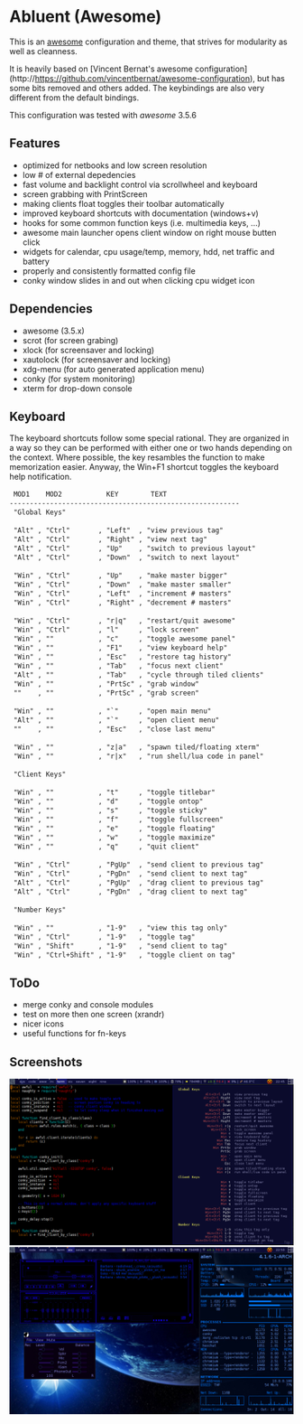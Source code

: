 # Abluent (Awesome)

This is an [awesome](http://awesome.naquadah.org) configuration
and theme, that strives for modularity as well as cleanness.

It is heavily based on [Vincent Bernat's awesome configuration]
(http://https://github.com/vincentbernat/awesome-configuration),
but has some bits removed and others added. The keybindings
are also very different from the default bindings.

This configuration was tested with _awesome_ 3.5.6

Features
--------

* optimized for netbooks and low screen resolution
* low # of external depedencies
* fast volume and backlight control via scrollwheel and keyboard
* screen grabbing with PrintScreen 
* making clients float toggles their toolbar automatically
* improved keyboard shortcuts with documentation (windows+v)
* hooks for some common function keys (i.e. multimedia keys, ...)
* awesome main launcher opens client window on right mouse butten click
* widgets for calendar, cpu usage/temp, memory, hdd, net traffic and battery
* properly and consistently formatted config file
* conky window slides in and out when clicking cpu widget icon

Dependencies
------------

* awesome (3.5.x)
* scrot (for screen grabing)
* xlock (for screensaver and locking)
* xautolock (for screensaver and locking)
* xdg-menu (for auto generated application menu)
* conky (for system monitoring)
* xterm for drop-down console

Keyboard
--------

The keyboard shortcuts follow some special rational. They are
organized in a way so they can be performed with either one or
two hands depending on the context. Where possible, the key
resambles the function to make memorization easier. Anyway, the
Win+F1 shortcut toggles the keyboard help notification.

```
 MOD1    MOD2           KEY        TEXT
---------------------------------------------------------
 "Global Keys"

 "Alt" , "Ctrl"       , "Left"  , "view previous tag"
 "Alt" , "Ctrl"       , "Right" , "view next tag"
 "Alt" , "Ctrl"       , "Up"    , "switch to previous layout"
 "Alt" , "Ctrl"       , "Down"  , "switch to next layout"

 "Win" , "Ctrl"       , "Up"    , "make master bigger"
 "Win" , "Ctrl"       , "Down"  , "make master smaller"
 "Win" , "Ctrl"       , "Left"  , "increment # masters"
 "Win" , "Ctrl"       , "Right" , "decrement # masters"

 "Win" , "Ctrl"       , "r|q"   , "restart/quit awesome"
 "Win" , "Ctrl"       , "l"     , "lock screen"
 "Win" , ""           , "c"     , "toggle awesome panel"
 "Win" , ""           , "F1"    , "view keyboard help"
 "Win" , ""           , "Esc"   , "restore tag history"
 "Win" , ""           , "Tab"   , "focus next client"
 "Alt" , ""           , "Tab"   , "cycle through tiled clients"
 "Win" , ""           , "PrtSc" , "grab window"
 ""    , ""           , "PrtSc" , "grab screen"

 "Win" , ""           , "`"     , "open main menu"
 "Alt" , ""           , "`"     , "open client menu"
 ""    , ""           , "Esc"   , "close last menu"

 "Win" , ""           , "z|a"   , "spawn tiled/floating xterm"
 "Win" , ""           , "r|x"   , "run shell/lua code in panel"

 "Client Keys"

 "Win" , ""           , "t"     , "toggle titlebar"
 "Win" , ""           , "d"     , "toggle ontop"
 "Win" , ""           , "s"     , "toggle sticky"
 "Win" , ""           , "f"     , "toggle fullscreen"
 "Win" , ""           , "e"     , "toggle floating"
 "Win" , ""           , "w"     , "toggle maximize"
 "Win" , ""           , "q"     , "quit client"

 "Win" , "Ctrl"       , "PgUp"  , "send client to previous tag"
 "Win" , "Ctrl"       , "PgDn"  , "send client to next tag"
 "Alt" , "Ctrl"       , "PgUp"  , "drag client to previous tag"
 "Alt" , "Ctrl"       , "PgDn"  , "drag client to next tag"

 "Number Keys"

 "Win" , ""           , "1-9"   , "view this tag only"
 "Win" , "Ctrl"       , "1-9"   , "toggle tag"
 "Win" , "Shift"      , "1-9"   , "send client to tag"
 "Win" , "Ctrl+Shift" , "1-9"   , "toggle client on tag"
```

ToDo
----

* merge conky and console modules
* test on more then one screen (xrandr)
* nicer icons
* useful functions for fn-keys

Screenshots
-----------

![Screenshot 1](./doc/screenshot_1.png?raw=true "Screenshot 1: xterm + keyboard help")
![Screenshot 2](./doc/screenshot_2.jpg?raw=true "Screenshot 2: audacious + conky")
